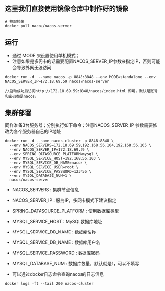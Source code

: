 ## 这里我们直接使用镜像仓库中制作好的镜像
```
# 拉取镜像
docker pull nacos/nacos-server
```

## 运行
- 通过 MODE 来设置使用单机模式；
- 注意如果是多网卡的话需要配置NACOS_SERVER_IP参数来指定IP，否则可能会导致外网无法访问
```
docker run -d  --name nacos -p 8848:8848 --env MODE=standalone --env NACOS_SERVER_IP=172.18.69.59 nacos/nacos-server

//启动成功后访问http://172.18.69.59:8848/nacos/index.html 即可，默认是账号和密码都是nacos。

```


## 集群部署
同样准备3台服务器；分别执行如下命令；注意NACOS_SERVER_IP 参数需要修改为各个服务器自己的IP地址
```
docker run -d --name nacos-cluster -p 8848:8848 \
  --env NACOS_SERVERS=172.18.69.59,192.168.56.104,192.168.56.105 \
  --env NACOS_SERVER_IP=172.18.69.59 \
  --env SPRING_DATASOURCE_PLATFORM=mysql \
  --env MYSQL_SERVICE_HOST=192.168.56.103 \
  --env MYSQL_SERVICE_DB_NAME=nacos \
  --env MYSQL_SERVICE_USER=root \
  --env MYSQL_SERVICE_PASSWORD=123456 \
  --env MYSQL_DATABASE_NUM=1 \
  nacos/nacos-server
```

- NACOS_SERVERS : 集群节点信息
- NACOS_SERVER_IP : 服务IP，多网卡模式下建议指定
- SPRING_DATASOURCE_PLATFORM : 使用数据库类型
- MYSQL_SERVICE_HOST : MySQL数据库地址
- MYSQL_SERVICE_DB_NAME : 数据库名称
- MYSQL_SERVICE_DB_NAME : 数据库用户名
- MYSQL_SERVICE_PASSWORD : 数据库密码
- MYSQL_DATABASE_NUM : 数据库数量，默认就是1，可以不填写

- 可以通过docker日志命令查询nacos的日志信息
```
docker logs -ft --tail 200 nacos-cluster
```